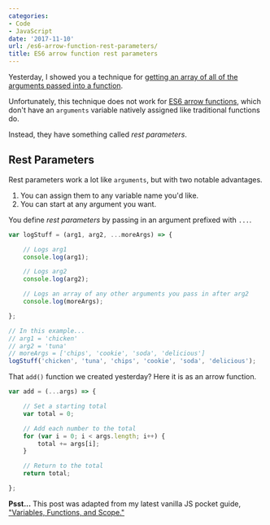 ```yaml
---
categories:
- Code
- JavaScript
date: '2017-11-10'
url: /es6-arrow-function-rest-parameters/
title: ES6 arrow function rest parameters
---
```


Yesterday, I showed you a technique for [getting an array of all of the arguments passed into a function](/getting-an-array-of-all-arguments-passed-into-a-function-with-vanilla-javascript/).

Unfortunately, this technique does not work for [ES6 arrow functions](/an-introduction-to-es6-arrow-functions/), which don't have an `arguments` variable natively assigned like traditional functions do.

Instead, they have something called *rest parameters*.

## Rest Parameters

Rest parameters work a lot like `arguments`, but with two notable advantages.

1. You can assign them to any variable name you'd like.
2. You can start at any argument you want.

You define *rest parameters* by passing in an argument prefixed with `...`.

```javascript
var logStuff = (arg1, arg2, ...moreArgs) => {

	// Logs arg1
	console.log(arg1);

	// Logs arg2
	console.log(arg2);

	// Logs an array of any other arguments you pass in after arg2
	console.log(moreArgs);

};

// In this example...
// arg1 = 'chicken'
// arg2 = 'tuna'
// moreArgs = ['chips', 'cookie', 'soda', 'delicious']
logStuff('chicken', 'tuna', 'chips', 'cookie', 'soda', 'delicious');
```

That `add()` function we created yesterday? Here it is as an arrow function.

```javascript
var add = (...args) => {

	// Set a starting total
	var total = 0;

	// Add each number to the total
	for (var i = 0; i < args.length; i++) {
		total += args[i];
	}

	// Return to the total
	return total;

};
```

**Psst...** This post was adapted from my latest vanilla JS pocket guide, ["Variables, Functions, and Scope."](/guides/variables-functions-and-scope/)